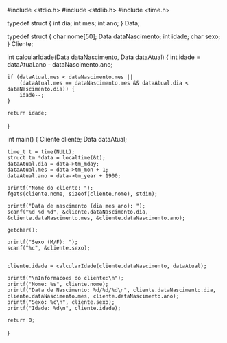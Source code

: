 #include <stdio.h>
#include <stdlib.h>
#include <time.h>

typedef struct {
    int dia;
    int mes;
    int ano;
} Data;

typedef struct {
    char nome[50];
    Data dataNascimento;
    int idade;
    char sexo; 
} Cliente;


int calcularIdade(Data dataNascimento, Data dataAtual) {
    int idade = dataAtual.ano - dataNascimento.ano;
    
    if (dataAtual.mes < dataNascimento.mes ||
        (dataAtual.mes == dataNascimento.mes && dataAtual.dia < dataNascimento.dia)) {
        idade--;
    }
    
    return idade;
}

int main() {
    Cliente cliente;
    Data dataAtual;
    
    
    time_t t = time(NULL);
    struct tm *data = localtime(&t);
    dataAtual.dia = data->tm_mday;
    dataAtual.mes = data->tm_mon + 1;
    dataAtual.ano = data->tm_year + 1900;

    printf("Nome do cliente: ");
    fgets(cliente.nome, sizeof(cliente.nome), stdin);
    
    printf("Data de nascimento (dia mes ano): ");
    scanf("%d %d %d", &cliente.dataNascimento.dia, &cliente.dataNascimento.mes, &cliente.dataNascimento.ano);
    
    getchar(); 
    
    printf("Sexo (M/F): ");
    scanf("%c", &cliente.sexo);
    
 
    cliente.idade = calcularIdade(cliente.dataNascimento, dataAtual);
    
    printf("\nInformacoes do cliente:\n");
    printf("Nome: %s", cliente.nome);
    printf("Data de Nascimento: %d/%d/%d\n", cliente.dataNascimento.dia, cliente.dataNascimento.mes, cliente.dataNascimento.ano);
    printf("Sexo: %c\n", cliente.sexo);
    printf("Idade: %d\n", cliente.idade);

    return 0;
}
